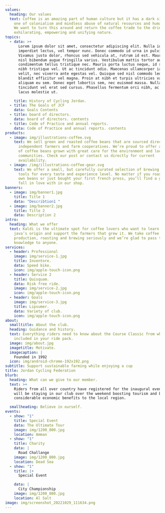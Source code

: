 ```yaml
---
values:
  heading: Our values
  text: Coffee is an amazing part of human culture but it has a dark side too –
    one of colonialism and mindless abuse of natural resources and human lives.
    We want to turn this around and return the coffee trade to the drink’s
    exhilarating, empowering and unifying nature.
topics:
  - data: >+
      Lorem ipsum dolor sit amet, consectetur adipiscing elit. Nulla id
      imperdiet lectus, vel tempor nunc. Donec commodo id urna in pulvinar.
      Vivamus justo dolor, rhoncus sed vehicula at, rutrum id est. Mauris vitae
      nisl bibendum augue fringilla varius. Vestibulum mattis tortor augue, ac
      condimentum tellus tristique nec. Mauris porta luctus neque, id suscipit
      nibh tristique vel. Ut ac tincidunt odio. Maecenas ullamcorper iaculis
      velit, nec viverra ante egestas vel. Quisque sed nisl commodo leo varius
      blandit efficitur vel magna. Proin at nibh et turpis ultricies varius
      aliquam eu sem. Donec eget lobortis sem, nec euismod massa. Nullam
      tincidunt vel erat sed cursus. Phasellus fermentum orci nibh, ac volutpat
      lacus molestie ut.

    title: History of Cycling Jordan.
  - title: The Goals of JCF
    data: Goals Contents
  - title: board of directors.
    data: board of directors. contents
  - title: Code of Practice and annual reports.
    data: Code of Practice and annual reports. contents
products:
  - image: img/illustrations-coffee.svg
    text: We sell green and roasted coffee beans that are sourced directly from
      independent farmers and farm cooperatives. We’re proud to offer a variety
      of coffee beans grown with great care for the environment and local
      communities. Check our post or contact us directly for current
      availability.
  - image: /img/illustrations-coffee-gear.svg
    text: We offer a small, but carefully curated selection of brewing gear and
      tools for every taste and experience level. No matter if you roast your
      own beans or just bought your first french press, you’ll find a gadget to
      fall in love with in our shop.
banners:
  - image: img/banner1.jpg
    title: Title 1
    data: "Describtion1 "
  - image: img/banner2.jpg
    title: Title 2
    data: Description 2
intro:
  heading: What we offer
  text: Kaldi is the ultimate spot for coffee lovers who want to learn about their
    java’s origin and support the farmers that grew it. We take coffee
    production, roasting and brewing seriously and we’re glad to pass that
    knowledge to anyone.
services:
  - header: Professional
    image: img/service-1.jpg
    title: Inventore.
    data: Speed bike.
    icon: img/apple-touch-icon.png
  - header: Service 2
    title: Quisquam.
    data: Risk free ride.
    image: img/service-2.jpg
    icon: img/apple-touch-icon.png
  - header: Goals
    image: img/service-3.jpg
    title: Lipsumer.
    data: Variety of club.
    icon: img/apple-touch-icon.png
about:
  smalltitle: About the club.
  heading: Guidance and history.
  text: Everything riders need to know about the Course Classic from what’s
    included in your ride pack.
  image: img/about.jpg
  imagetitle: Motivate.
  imagecaption: |
    Founded in 1992
  icon: img/android-chrome-192x192.png
subtitle: Support sustainable farming while enjoying a cup
title: Jordan Cycling Federation
blurb:
  heading: What can we give to our member.
  text: >+
    Riders from all over country have registered for the inaugural event Many
    will be staying in our club over the weekend boosting tourism and bringing
    considerable economic benefits to the local region.

  smallheading: Believe in ourself.
events:
  - show: "1"
    title: Special Event
    data: The Ultimate Tour
    image: img/1200_800.jpg
    location: Amman
  - show: "1"
    title: Charity
    data: |
      Road Challange
    image: img/1200_800.jpg
    location: Dead Sea
  - show: "1"
    title: |+
      Special Event

    data: |
      City Championship
    image: img/1200_800.jpg
    location: Al Salt
image: img/screenshot_20221029_111634.png
---
```

